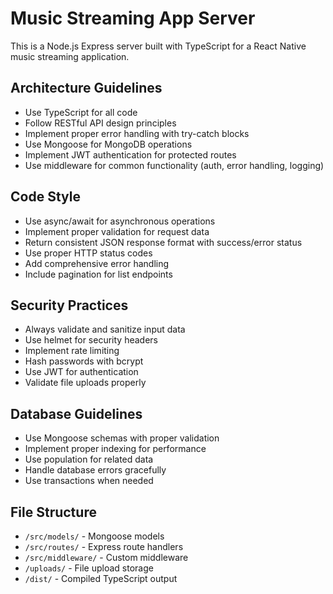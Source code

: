 <!-- Use this file to provide workspace-specific custom instructions to Copilot. For more details, visit https://code.visualstudio.com/docs/copilot/copilot-customization#_use-a-githubcopilotinstructionsmd-file -->

# Music Streaming App Server

This is a Node.js Express server built with TypeScript for a React Native music streaming application.

## Architecture Guidelines

- Use TypeScript for all code
- Follow RESTful API design principles
- Implement proper error handling with try-catch blocks
- Use Mongoose for MongoDB operations
- Implement JWT authentication for protected routes
- Use middleware for common functionality (auth, error handling, logging)

## Code Style

- Use async/await for asynchronous operations
- Implement proper validation for request data
- Return consistent JSON response format with success/error status
- Use proper HTTP status codes
- Add comprehensive error handling
- Include pagination for list endpoints

## Security Practices

- Always validate and sanitize input data
- Use helmet for security headers
- Implement rate limiting
- Hash passwords with bcrypt
- Use JWT for authentication
- Validate file uploads properly

## Database Guidelines

- Use Mongoose schemas with proper validation
- Implement proper indexing for performance
- Use population for related data
- Handle database errors gracefully
- Use transactions when needed

## File Structure

- `/src/models/` - Mongoose models
- `/src/routes/` - Express route handlers
- `/src/middleware/` - Custom middleware
- `/uploads/` - File upload storage
- `/dist/` - Compiled TypeScript output
